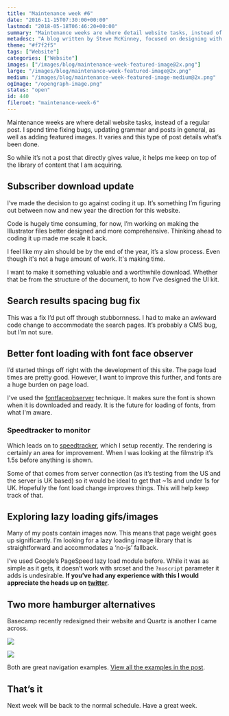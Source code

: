 ```yaml
---
title: "Maintenance week #6"
date: "2016-11-15T07:30:00+00:00"
lastmod: "2018-05-18T06:46:20+00:00"
summary: "Maintenance weeks are where detail website tasks, instead of a regular post. I spend time fixing bugs, updating grammar and posts in general, as well as adding featured images. It varies and this type of post details what’s been done."
metadesc: "A blog written by Steve McKinney, focused on designing with Illustrator and writing maintainable CSS."
theme: "#f7f2f5"
tags: ["Website"]
categories: ["Website"]
images: ["/images/blog/maintenance-week-featured-image@2x.png"]
large: "/images/blog/maintenance-week-featured-image@2x.png"
medium: "/images/blog/maintenance-week-featured-image-medium@2x.png"
ogImage: "/opengraph-image.png"
status: "open"
id: 440
fileroot: "maintenance-week-6"
---
```


Maintenance weeks are where detail website tasks, instead of a regular post. I spend time fixing bugs, updating grammar and posts in general, as well as adding featured images. It varies and this type of post details what’s been done.

So while it’s not a post that directly gives value, it helps me keep on top of the library of content that I am acquiring.

## Subscriber download update
I’ve made the decision to go against coding it up. It’s something I’m figuring out between now and new year the direction for this website.

Code is hugely time consuming, for now, I’m working on making the Illustrator files better designed and more comprehensive. Thinking ahead to coding it up made me scale it back.

I feel like my aim should be by the end of the year, it’s a slow process. Even though it's not a huge amount of work. It's making time.

I want to make it something valuable and a worthwhile download. Whether that be from the structure of the document, to how I've designed the UI kit. 

## Search results spacing bug fix
This was a fix I’d put off through stubbornness. I had to make an awkward code change to accommodate the search pages. It’s probably a CMS bug, but I’m not sure.

## Better font loading with font face observer
I’d started things off right with the development of this site. The page load times are pretty good. However, I want to improve this further, and fonts are a huge burden on page load.

I've used the [fontfaceobserver](http://fontfaceobserver.com) technique. It makes sure the font is shown when it is downloaded and ready. It is the future for loading of fonts, from what I'm aware.

### Speedtracker to monitor
Which leads on to [speedtracker](https://stevemckinney.github.io/speedtracker/), which I setup recently. The rendering is certainly an area for improvement. When I was looking at the filmstrip it’s 1.5s before anything is shown.

Some of that comes from server connection (as it’s testing from the US and the server is UK based) so it would be ideal to get that ~1s and under 1s for UK. Hopefully the font load change improves things. This will help keep track of that.

## Exploring lazy loading gifs/images
Many of my posts contain images now. This means that page weight goes up significantly. I’m looking for a lazy loading image library that is straightforward and accommodates a ‘no-js’ fallback. 

I’ve used Google’s PageSpeed lazy load module before. While it was as simple as it gets, it doesn’t work with srcset and the `?noscript` parameter it adds is undesirable. **If you’ve had any experience with this I would appreciate the heads up on [twitter](https://twitter.com/irsteve)**.

## Two more hamburger alternatives
Basecamp recently redesigned their website and Quartz is another I came across.

[<Image src="/images/blog/bottom-nav-basecamp.jpg" width={960} height={832} />](https://basecamp.com)

[<Image src="/images/blog/bottom-nav-quartz.jpg" width={960} height={832} />](http://qz.com)

Both are great navigation examples. [View all the examples in the post](/blog/websites-using-alternatives-to-the-hamburger).

## That’s it
Next week will be back to the normal schedule. Have a great week.
